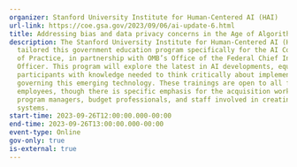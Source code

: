 ```yaml
---
organizer: Stanford University Institute for Human-Centered AI (HAI)
url-link: https://coe.gsa.gov/2023/09/06/ai-update-6.html
title: Addressing bias and data privacy concerns in the Age of Algorithms | Jen King
description: The Stanford University Institute for Human-Centered AI (HAI)
  tailored this government education program specifically for the AI Community
  of Practice, in partnership with OMB’s Office of the Federal Chief Information
  Officer. This program will explore the latest in AI developments, equipping
  participants with knowledge needed to think critically about implementing and
  governing this emerging technology. These trainings are open to all federal
  employees, though there is specific emphasis for the acquisition workforce,
  program managers, budget professionals, and staff involved in creating federal
  systems.
start-time: 2023-09-26T12:00:00.000-00:00
end-time: 2023-09-26T13:00:00.000-00:00
event-type: Online
gov-only: true
is-external: true
---
```

